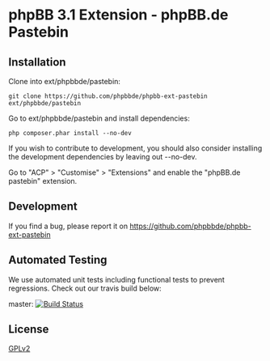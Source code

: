 # phpBB 3.1 Extension - phpBB.de Pastebin

## Installation

Clone into ext/phpbbde/pastebin:

    git clone https://github.com/phpbbde/phpbb-ext-pastebin ext/phpbbde/pastebin

Go to ext/phpbbde/pastebin and install dependencies:

	php composer.phar install --no-dev

If you wish to contribute to development, you should also consider installing the development dependencies by leaving out --no-dev.
	
Go to "ACP" > "Customise" > "Extensions" and enable the "phpBB.de pastebin" extension.

## Development

If you find a bug, please report it on https://github.com/phpbbde/phpbb-ext-pastebin

## Automated Testing

We use automated unit tests including functional tests to prevent regressions. Check out our travis build below:

master: [![Build Status](https://travis-ci.org/phpbb-de/phpbb-ext-pastebin.png?branch=master)](http://travis-ci.org/phpbb-de/phpbb-ext-pastebin)

## License

[GPLv2](license.txt)
